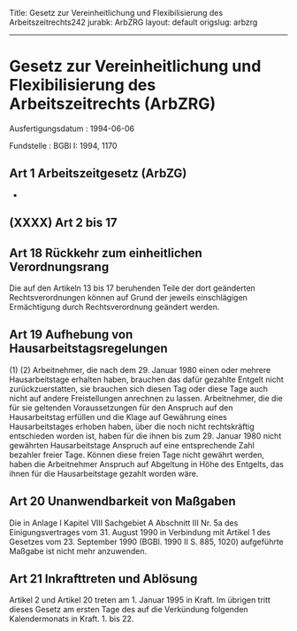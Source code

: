 Title: Gesetz zur Vereinheitlichung und Flexibilisierung des Arbeitszeitrechts242
jurabk: ArbZRG
layout: default
origslug: arbzrg


---

# Gesetz zur Vereinheitlichung und Flexibilisierung des Arbeitszeitrechts (ArbZRG)

Ausfertigungsdatum
:   1994-06-06

Fundstelle
:   BGBl I: 1994, 1170



## Art 1 Arbeitszeitgesetz (ArbZG)

-


## (XXXX) Art 2 bis 17



## Art 18 Rückkehr zum einheitlichen Verordnungsrang

Die auf den Artikeln 13 bis 17 beruhenden Teile der dort geänderten
Rechtsverordnungen können auf Grund der jeweils einschlägigen
Ermächtigung durch Rechtsverordnung geändert werden.


## Art 19 Aufhebung von Hausarbeitstagsregelungen

(1)
(2) Arbeitnehmer, die nach dem 29. Januar 1980 einen oder mehrere
Hausarbeitstage erhalten haben, brauchen das dafür gezahlte Entgelt
nicht zurückzuerstatten, sie brauchen sich diesen Tag oder diese Tage
auch nicht auf andere Freistellungen anrechnen zu lassen.
Arbeitnehmer, die die für sie geltenden Voraussetzungen für den
Anspruch auf den Hausarbeitstag erfüllen und die Klage auf Gewährung
eines Hausarbeitstages erhoben haben, über die noch nicht
rechtskräftig entschieden worden ist, haben für die ihnen bis zum 29.
Januar 1980 nicht gewährten Hausarbeitstage Anspruch auf eine
entsprechende Zahl bezahler freier Tage. Können diese freien Tage
nicht gewährt werden, haben die Arbeitnehmer Anspruch auf Abgeltung in
Höhe des Entgelts, das ihnen für die Hausarbeitstage gezahlt worden
wäre.


## Art 20 Unanwendbarkeit von Maßgaben

Die in Anlage I Kapitel VIII Sachgebiet A Abschnitt III Nr. 5a des
Einigungsvertrages vom 31. August 1990 in Verbindung mit Artikel 1 des
Gesetzes vom 23. September 1990 (BGBl. 1990 II S. 885, 1020)
aufgeführte Maßgabe ist nicht mehr anzuwenden.


## Art 21 Inkrafttreten und Ablösung

Artikel 2 und Artikel 20 treten am 1. Januar 1995 in Kraft. Im übrigen
tritt dieses Gesetz am ersten Tage des auf die Verkündung folgenden
Kalendermonats in Kraft.
1\. bis 22.

